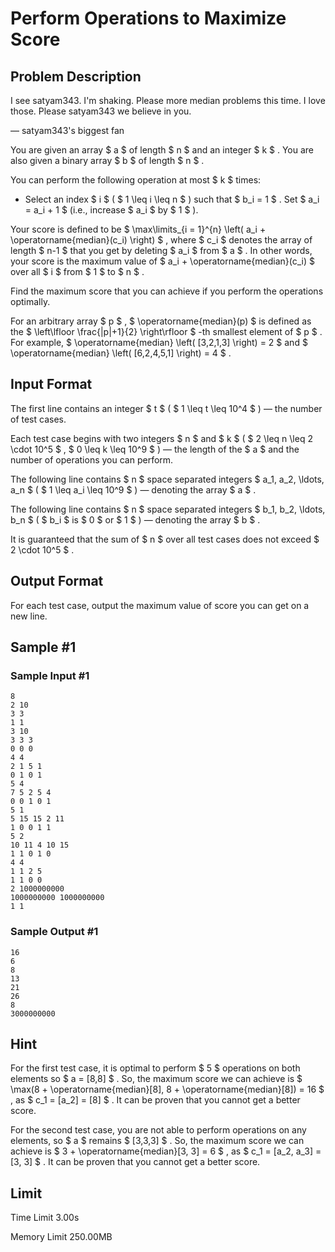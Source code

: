 # Perform Operations to Maximize Score

## Problem Description

I see satyam343. I'm shaking. Please more median problems this time. I love those. Please satyam343 we believe in you.

— satyam343's biggest fan



You are given an array $ a $ of length $ n $ and an integer $ k $ . You are also given a binary array $ b $ of length $ n $ .

You can perform the following operation at most $ k $ times:

- Select an index $ i $ ( $ 1 \leq i \leq n $ ) such that $ b_i = 1 $ . Set $ a_i = a_i + 1 $ (i.e., increase $ a_i $ by $ 1 $ ).

Your score is defined to be $ \max\limits_{i = 1}^{n} \left( a_i + \operatorname{median}(c_i) \right) $ , where $ c_i $ denotes the array of length $ n-1 $ that you get by deleting $ a_i $ from $ a $ . In other words, your score is the maximum value of $ a_i + \operatorname{median}(c_i) $ over all $ i $ from $ 1 $ to $ n $ .

Find the maximum score that you can achieve if you perform the operations optimally.

For an arbitrary array $ p $ , $ \operatorname{median}(p) $ is defined as the $ \left\lfloor \frac{|p|+1}{2} \right\rfloor $ -th smallest element of $ p $ . For example, $ \operatorname{median} \left( [3,2,1,3] \right) = 2 $ and $ \operatorname{median} \left( [6,2,4,5,1] \right) = 4 $ .

## Input Format

The first line contains an integer $ t $ ( $ 1 \leq t \leq 10^4 $ ) — the number of test cases.

Each test case begins with two integers $ n $ and $ k $ ( $ 2 \leq n \leq 2 \cdot 10^5 $ , $ 0 \leq k \leq 10^9 $ ) — the length of the $ a $ and the number of operations you can perform.

The following line contains $ n $ space separated integers $ a_1, a_2, \ldots, a_n $ ( $ 1 \leq a_i \leq 10^9 $ ) — denoting the array $ a $ .

The following line contains $ n $ space separated integers $ b_1, b_2, \ldots, b_n $ ( $ b_i $ is $ 0 $ or $ 1 $ ) — denoting the array $ b $ .

It is guaranteed that the sum of $ n $ over all test cases does not exceed $ 2 \cdot 10^5 $ .

## Output Format

For each test case, output the maximum value of score you can get on a new line.

## Sample #1

### Sample Input #1

```
8
2 10
3 3
1 1
3 10
3 3 3
0 0 0
4 4
2 1 5 1
0 1 0 1
5 4
7 5 2 5 4
0 0 1 0 1
5 1
5 15 15 2 11
1 0 0 1 1
5 2
10 11 4 10 15
1 1 0 1 0
4 4
1 1 2 5
1 1 0 0
2 1000000000
1000000000 1000000000
1 1
```

### Sample Output #1

```
16
6
8
13
21
26
8
3000000000
```

## Hint

For the first test case, it is optimal to perform $ 5 $ operations on both elements so $ a = [8,8] $ . So, the maximum score we can achieve is $ \max(8 + \operatorname{median}[8], 8 + \operatorname{median}[8]) = 16 $ , as $ c_1 = [a_2] = [8] $ . It can be proven that you cannot get a better score.

For the second test case, you are not able to perform operations on any elements, so $ a $ remains $ [3,3,3] $ . So, the maximum score we can achieve is $ 3 + \operatorname{median}[3, 3] = 6 $ , as $ c_1 = [a_2, a_3] = [3, 3] $ . It can be proven that you cannot get a better score.

## Limit



Time Limit
3.00s

Memory Limit
250.00MB